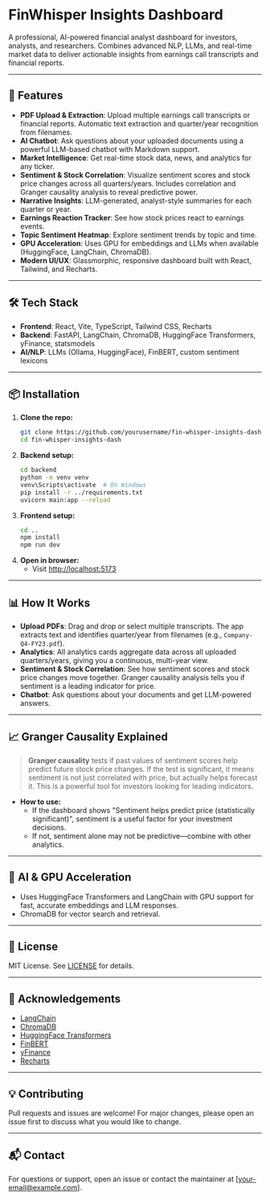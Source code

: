 # FinWhisper Insights Dashboard

A professional, AI-powered financial analyst dashboard for investors, analysts, and researchers. Combines advanced NLP, LLMs, and real-time market data to deliver actionable insights from earnings call transcripts and financial reports.

---

## 🚀 Features

- **PDF Upload & Extraction**: Upload multiple earnings call transcripts or financial reports. Automatic text extraction and quarter/year recognition from filenames.
- **AI Chatbot**: Ask questions about your uploaded documents using a powerful LLM-based chatbot with Markdown support.
- **Market Intelligence**: Get real-time stock data, news, and analytics for any ticker.
- **Sentiment & Stock Correlation**: Visualize sentiment scores and stock price changes across all quarters/years. Includes correlation and Granger causality analysis to reveal predictive power.
- **Narrative Insights**: LLM-generated, analyst-style summaries for each quarter or year.
- **Earnings Reaction Tracker**: See how stock prices react to earnings events.
- **Topic Sentiment Heatmap**: Explore sentiment trends by topic and time.
- **GPU Acceleration**: Uses GPU for embeddings and LLMs when available (HuggingFace, LangChain, ChromaDB).
- **Modern UI/UX**: Glassmorphic, responsive dashboard built with React, Tailwind, and Recharts.

---

## 🛠️ Tech Stack

- **Frontend**: React, Vite, TypeScript, Tailwind CSS, Recharts
- **Backend**: FastAPI, LangChain, ChromaDB, HuggingFace Transformers, yFinance, statsmodels
- **AI/NLP**: LLMs (Ollama, HuggingFace), FinBERT, custom sentiment lexicons

---

## 📦 Installation

1. **Clone the repo:**
   ```sh
   git clone https://github.com/yourusername/fin-whisper-insights-dash.git
   cd fin-whisper-insights-dash
   ```
2. **Backend setup:**
   ```sh
   cd backend
   python -m venv venv
   venv\Scripts\activate  # On Windows
   pip install -r ../requirements.txt
   uvicorn main:app --reload
   ```
3. **Frontend setup:**
   ```sh
   cd ..
   npm install
   npm run dev
   ```
4. **Open in browser:**
   - Visit [http://localhost:5173](http://localhost:5173)

---

## 📊 How It Works

- **Upload PDFs**: Drag and drop or select multiple transcripts. The app extracts text and identifies quarter/year from filenames (e.g., `Company-Q4-FY23.pdf`).
- **Analytics**: All analytics cards aggregate data across all uploaded quarters/years, giving you a continuous, multi-year view.
- **Sentiment & Stock Correlation**: See how sentiment scores and stock price changes move together. Granger causality analysis tells you if sentiment is a leading indicator for price.
- **Chatbot**: Ask questions about your documents and get LLM-powered answers.

---

## 📈 Granger Causality Explained

> **Granger causality** tests if past values of sentiment scores help predict future stock price changes. If the test is significant, it means sentiment is not just correlated with price, but actually helps forecast it. This is a powerful tool for investors looking for leading indicators.

- **How to use:**
  - If the dashboard shows "Sentiment helps predict price (statistically significant)", sentiment is a useful factor for your investment decisions.
  - If not, sentiment alone may not be predictive—combine with other analytics.

---

## 🤖 AI & GPU Acceleration

- Uses HuggingFace Transformers and LangChain with GPU support for fast, accurate embeddings and LLM responses.
- ChromaDB for vector search and retrieval.

---

## 📝 License

MIT License. See [LICENSE](LICENSE) for details.

---

## 🙏 Acknowledgements

- [LangChain](https://github.com/langchain-ai/langchain)
- [ChromaDB](https://www.trychroma.com/)
- [HuggingFace Transformers](https://huggingface.co/transformers/)
- [FinBERT](https://github.com/ProsusAI/finBERT)
- [yFinance](https://github.com/ranaroussi/yfinance)
- [Recharts](https://recharts.org/)

---

## 💡 Contributing

Pull requests and issues are welcome! For major changes, please open an issue first to discuss what you would like to change.

---

## 📬 Contact

For questions or support, open an issue or contact the maintainer at [your-email@example.com].
